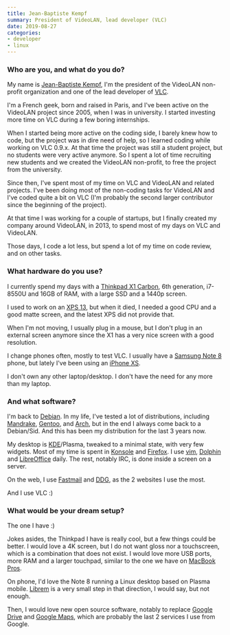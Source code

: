 ```yaml
---
title: Jean-Baptiste Kempf
summary: President of VideoLAN, lead developer (VLC) 
date: 2019-08-27
categories:
- developer
- linux
---
```


### Who are you, and what do you do?

My name is [Jean-Baptiste Kempf](http://www.jbkempf.com/ "Jean-Baptiste's website."), I'm the president of the VideoLAN non-profit organization and one of the lead developer of [VLC][].

I'm a French geek, born and raised in Paris, and I've been active on the VideoLAN project since 2005, when I was in university. I started investing more time on VLC during a few boring internships.

When I started being more active on the coding side, I barely knew how to code, but the project was in dire need of help, so I learned coding while working on VLC 0.9.x. At that time the project was still a student project, but no students were very active anymore. So I spent a lot of time recruiting new students and we created the VideoLAN non-profit, to free the project from the university.

Since then, I've spent most of my time on VLC and VideoLAN and related projects. I've been doing most of the non-coding tasks for VideoLAN and I've coded quite a bit on VLC (I'm probably the second larger contributor since the beginning of the project).

At that time I was working for a couple of startups, but I finally created my company around VideoLAN, in 2013, to spend most of my days on VLC and VideoLAN.

Those days, I code a lot less, but spend a lot of my time on code review, and on other tasks.

### What hardware do you use?

I currently spend my days with a [Thinkpad X1 Carbon][thinkpad-x1-carbon], 6th generation, i7-8550U and 16GB of RAM, with a large SSD and a 1440p screen.

I used to work on an [XPS 13][xps-13], but when it died, I needed a good CPU and a good matte screen, and the latest XPS did not provide that.

When I'm not moving, I usually plug in a mouse, but I don't plug in an external screen anymore since the X1 has a very nice screen with a good resolution.

I change phones often, mostly to test VLC. I usually have a [Samsung Note 8][galaxy-note-8] phone, but lately I've been using an [iPhone XS][iphone-xs].

I don't own any other laptop/desktop. I don't have the need for any more than my laptop.

### And what software?

I'm back to [Debian][]. In my life, I've tested a lot of distributions, including [Mandrake][], [Gentoo][], and [Arch][arch-linux], but in the end I always come back to a Debian/Sid. And this has been my distribution for the last 3 years now.

My desktop is [KDE][]/Plasma, tweaked to a minimal state, with very few widgets. Most of my time is spent in [Konsole][] and [Firefox][]. I use [vim][], [Dolphin][] and [LibreOffice][] daily. The rest, notably IRC, is done inside a screen on a server.

On the web, I use [Fastmail][] and [DDG][duckduckgo], as the 2 websites I use the most.

And I use VLC :)

### What would be your dream setup?

The one I have :)

Jokes asides, the Thinkpad I have is really cool, but a few things could be better. I would love a 4K screen, but I do not want gloss nor a touchscreen, which is a combination that does not exist. I would love more USB ports, more RAM and a larger touchpad, similar to the one we have on [MacBook Pros][macbook-pro].

On phone, I'd love the Note 8 running a Linux desktop based on Plasma mobile. [Librem](https://en.wikipedia.org/wiki/Librem "The Wikipedia entry for Librem.") is a very small step in that direction, I would say, but not enough.

Then, I would love new open source software, notably to replace [Google Drive][google-drive] and [Google Maps][google-maps], which are probably the last 2 services I use from Google.

[arch-linux]: https://www.archlinux.org/ "A Linux distro."
[debian]: https://www.debian.org/ "A Linux distribution."
[dolphin]: https://en.wikipedia.org/wiki/Dolphin_(file_manager) "A file manager included with KDE."
[duckduckgo]: https://duckduckgo.com/ "A new search engine."
[fastmail]: https://www.fastmail.com/ "An email hosting service."
[firefox]: https://www.mozilla.org/en-US/firefox/new/ "A cross-platform open-source web browser."
[galaxy-note-8]: https://en.wikipedia.org/wiki/Samsung_Galaxy_Note_8 "A 6.3 inch Android phone."
[gentoo]: https://www.gentoo.org/ "A Linux distribution."
[google-drive]: https://drive.google.com/ "A cloud storage service."
[google-maps]: https://www.google.com/maps/ "Web-based map tools."
[iphone-xs]: https://en.wikipedia.org/wiki/IPhone_XS "A 5.8 inch iOS phone."
[kde]: https://www.kde.org/ "A graphical environment for *nix operating systems."
[konsole]: https://konsole.kde.org/ "A terminal emulator for KDE."
[libreoffice]: https://www.libreoffice.org/ "A free, open-source productivity suit."
[macbook-pro]: https://www.apple.com/macbook-pro/ "A laptop."
[mandrake]: https://en.wikipedia.org/wiki/Mandriva_Linux "A Linux distribution."
[thinkpad-x1-carbon]: http://shop.lenovo.com/us/en/laptops/thinkpad/x-series/x1-carbon/ "A lightweight PC laptop with a 14 inch screen."
[vim]: https://www.vim.org/ "A command-line text editor."
[vlc]: http://www.videolan.org/vlc/ "An open-source media player."
[xps-13]: https://www.dell.com/us/p/xps-13-9333/pd "A 13 inch PC laptop."
